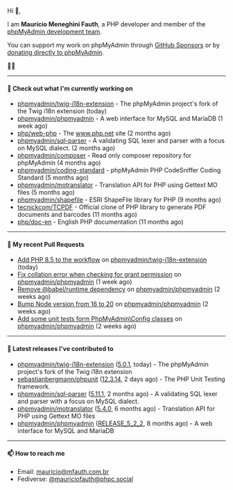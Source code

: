 Hi 👋,

I am **Maurício Meneghini Fauth**, a PHP developer and member of the [phpMyAdmin development team](https://www.phpmyadmin.net/team/?ref=github).

You can support my work on phpMyAdmin through [GitHub Sponsors](https://github.com/sponsors/MauricioFauth)
or by [donating directly to phpMyAdmin](https://www.phpmyadmin.net/donate/?ref=github).

🐘⛵

---

#### 👷 Check out what I'm currently working on

- [phpmyadmin/twig-i18n-extension](https://github.com/phpmyadmin/twig-i18n-extension) - The phpMyAdmin project&#39;s fork of the Twig i18n extension (today)
- [phpmyadmin/phpmyadmin](https://github.com/phpmyadmin/phpmyadmin) - A web interface for MySQL and MariaDB (1 week ago)
- [php/web-php](https://github.com/php/web-php) - The www.php.net site (2 months ago)
- [phpmyadmin/sql-parser](https://github.com/phpmyadmin/sql-parser) - A validating SQL lexer and parser with a focus on MySQL dialect. (2 months ago)
- [phpmyadmin/composer](https://github.com/phpmyadmin/composer) - Read only composer repository for phpMyAdmin (4 months ago)
- [phpmyadmin/coding-standard](https://github.com/phpmyadmin/coding-standard) - phpMyAdmin PHP CodeSniffer Coding Standard (5 months ago)
- [phpmyadmin/motranslator](https://github.com/phpmyadmin/motranslator) - Translation API for PHP using Gettext MO files (5 months ago)
- [phpmyadmin/shapefile](https://github.com/phpmyadmin/shapefile) - ESRI ShapeFile library for PHP (9 months ago)
- [tecnickcom/TCPDF](https://github.com/tecnickcom/TCPDF) - Official clone of PHP library to generate PDF documents and barcodes (11 months ago)
- [php/doc-en](https://github.com/php/doc-en) - English PHP documentation (11 months ago)

---

#### 🔨 My recent Pull Requests

- [Add PHP 8.5 to the workflow](https://github.com/phpmyadmin/twig-i18n-extension/pull/25) on [phpmyadmin/twig-i18n-extension](https://github.com/phpmyadmin/twig-i18n-extension) (today)
- [Fix collation error when checking for grant permission](https://github.com/phpmyadmin/phpmyadmin/pull/19864) on [phpmyadmin/phpmyadmin](https://github.com/phpmyadmin/phpmyadmin) (1 week ago)
- [Remove @babel/runtime dependency](https://github.com/phpmyadmin/phpmyadmin/pull/19856) on [phpmyadmin/phpmyadmin](https://github.com/phpmyadmin/phpmyadmin) (2 weeks ago)
- [Bump Node version from 16 to 20](https://github.com/phpmyadmin/phpmyadmin/pull/19852) on [phpmyadmin/phpmyadmin](https://github.com/phpmyadmin/phpmyadmin) (2 weeks ago)
- [Add some unit tests form PhpMyAdmin\Config classes](https://github.com/phpmyadmin/phpmyadmin/pull/19849) on [phpmyadmin/phpmyadmin](https://github.com/phpmyadmin/phpmyadmin) (2 weeks ago)

---

#### 🔭 Latest releases I've contributed to

- [phpmyadmin/twig-i18n-extension](https://github.com/phpmyadmin/twig-i18n-extension) ([5.0.1](https://github.com/phpmyadmin/twig-i18n-extension/releases/tag/5.0.1), today) - The phpMyAdmin project&#39;s fork of the Twig i18n extension
- [sebastianbergmann/phpunit](https://github.com/sebastianbergmann/phpunit) ([12.3.14](https://github.com/sebastianbergmann/phpunit/releases/tag/12.3.14), 2 days ago) - The PHP Unit Testing framework.
- [phpmyadmin/sql-parser](https://github.com/phpmyadmin/sql-parser) ([5.11.1](https://github.com/phpmyadmin/sql-parser/releases/tag/5.11.1), 2 months ago) - A validating SQL lexer and parser with a focus on MySQL dialect.
- [phpmyadmin/motranslator](https://github.com/phpmyadmin/motranslator) ([5.4.0](https://github.com/phpmyadmin/motranslator/releases/tag/5.4.0), 6 months ago) - Translation API for PHP using Gettext MO files
- [phpmyadmin/phpmyadmin](https://github.com/phpmyadmin/phpmyadmin) ([RELEASE_5_2_2](https://github.com/phpmyadmin/phpmyadmin/releases/tag/RELEASE_5_2_2), 8 months ago) - A web interface for MySQL and MariaDB

---

#### 📫 How to reach me

- Email: [mauricio@mfauth.com.br](mailto://mauricio@mfauth.com.br)
- Fediverse: [@mauriciofauth@phpc.social](https://phpc.social/@mauriciofauth)
